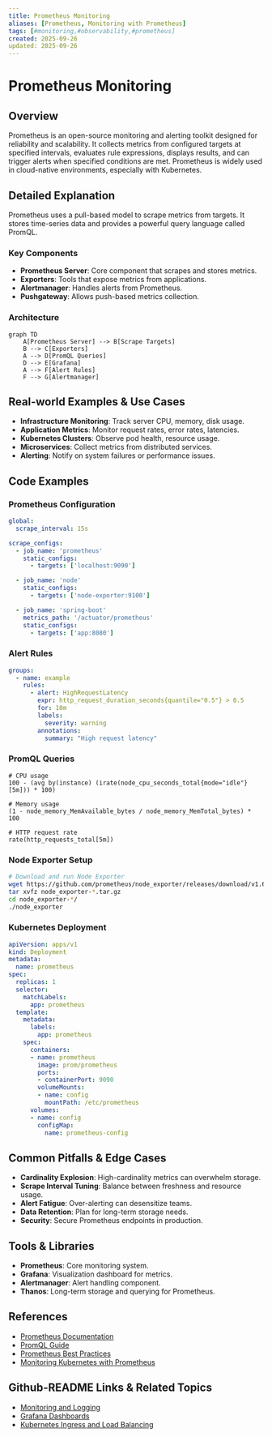 ```yaml
---
title: Prometheus Monitoring
aliases: [Prometheus, Monitoring with Prometheus]
tags: [#monitoring,#observability,#prometheus]
created: 2025-09-26
updated: 2025-09-26
---
```


# Prometheus Monitoring

## Overview

Prometheus is an open-source monitoring and alerting toolkit designed for reliability and scalability. It collects metrics from configured targets at specified intervals, evaluates rule expressions, displays results, and can trigger alerts when specified conditions are met. Prometheus is widely used in cloud-native environments, especially with Kubernetes.

## Detailed Explanation

Prometheus uses a pull-based model to scrape metrics from targets. It stores time-series data and provides a powerful query language called PromQL.

### Key Components

- **Prometheus Server**: Core component that scrapes and stores metrics.
- **Exporters**: Tools that expose metrics from applications.
- **Alertmanager**: Handles alerts from Prometheus.
- **Pushgateway**: Allows push-based metrics collection.

### Architecture

```mermaid
graph TD
    A[Prometheus Server] --> B[Scrape Targets]
    B --> C[Exporters]
    A --> D[PromQL Queries]
    D --> E[Grafana]
    A --> F[Alert Rules]
    F --> G[Alertmanager]
```

## Real-world Examples & Use Cases

- **Infrastructure Monitoring**: Track server CPU, memory, disk usage.
- **Application Metrics**: Monitor request rates, error rates, latencies.
- **Kubernetes Clusters**: Observe pod health, resource usage.
- **Microservices**: Collect metrics from distributed services.
- **Alerting**: Notify on system failures or performance issues.

## Code Examples

### Prometheus Configuration

```yaml
global:
  scrape_interval: 15s

scrape_configs:
  - job_name: 'prometheus'
    static_configs:
      - targets: ['localhost:9090']

  - job_name: 'node'
    static_configs:
      - targets: ['node-exporter:9100']

  - job_name: 'spring-boot'
    metrics_path: '/actuator/prometheus'
    static_configs:
      - targets: ['app:8080']
```

### Alert Rules

```yaml
groups:
  - name: example
    rules:
      - alert: HighRequestLatency
        expr: http_request_duration_seconds{quantile="0.5"} > 0.5
        for: 10m
        labels:
          severity: warning
        annotations:
          summary: "High request latency"
```

### PromQL Queries

```promql
# CPU usage
100 - (avg by(instance) (irate(node_cpu_seconds_total{mode="idle"}[5m])) * 100)

# Memory usage
(1 - node_memory_MemAvailable_bytes / node_memory_MemTotal_bytes) * 100

# HTTP request rate
rate(http_requests_total[5m])
```

### Node Exporter Setup

```bash
# Download and run Node Exporter
wget https://github.com/prometheus/node_exporter/releases/download/v1.6.1/node_exporter-1.6.1.linux-amd64.tar.gz
tar xvfz node_exporter-*.tar.gz
cd node_exporter-*/
./node_exporter
```

### Kubernetes Deployment

```yaml
apiVersion: apps/v1
kind: Deployment
metadata:
  name: prometheus
spec:
  replicas: 1
  selector:
    matchLabels:
      app: prometheus
  template:
    metadata:
      labels:
        app: prometheus
    spec:
      containers:
      - name: prometheus
        image: prom/prometheus
        ports:
        - containerPort: 9090
        volumeMounts:
        - name: config
          mountPath: /etc/prometheus
      volumes:
      - name: config
        configMap:
          name: prometheus-config
```

## Common Pitfalls & Edge Cases

- **Cardinality Explosion**: High-cardinality metrics can overwhelm storage.
- **Scrape Interval Tuning**: Balance between freshness and resource usage.
- **Alert Fatigue**: Over-alerting can desensitize teams.
- **Data Retention**: Plan for long-term storage needs.
- **Security**: Secure Prometheus endpoints in production.

## Tools & Libraries

- **Prometheus**: Core monitoring system.
- **Grafana**: Visualization dashboard for metrics.
- **Alertmanager**: Alert handling component.
- **Thanos**: Long-term storage and querying for Prometheus.

## References

- [Prometheus Documentation](https://prometheus.io/docs/)
- [PromQL Guide](https://prometheus.io/docs/prometheus/latest/querying/basics/)
- [Prometheus Best Practices](https://prometheus.io/docs/practices/)
- [Monitoring Kubernetes with Prometheus](https://www.oreilly.com/library/view/kubernetes-up-and/9781492046521/)

## Github-README Links & Related Topics

- [Monitoring and Logging](./monitoring-and-logging/)
- [Grafana Dashboards](./grafana-dashboards/)
- [Kubernetes Ingress and Load Balancing](./kubernetes-ingress-and-load-balancing/)